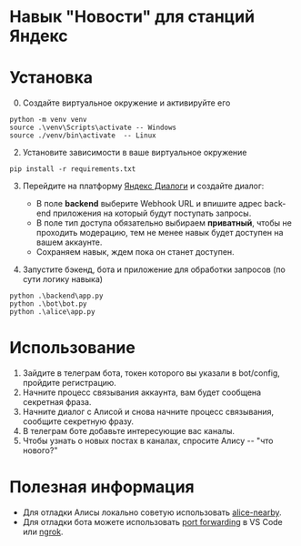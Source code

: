 # Навык "Новости" для станций Яндекс

# Установка

0. Создайте виртуальное окружение и активируйте его
``` shell
python -m venv venv
source .\venv\Scripts\activate -- Windows
source ./venv/bin\activate  -- Linux
```

2. Установите зависимости в ваше виртуальное окружение
``` shell
pip install -r requirements.txt
```

3. Перейдите на платформу [Яндекс Диалоги](https://dialogs.yandex.ru/developer) и создайте диалог:
	* В поле __backend__ выберите Webhook URL и впишите адрес back-end приложения на который будут поступать запросы.
	* В поле тип доступа обязательно выбираем __приватный__, чтобы не проходить модерацию, тем не менее навык будет доступен на вашем аккаунте.
	* Сохраняем навык, ждем пока он станет доступен. 

4. Запустите бэкенд, бота и приложение для обработки запросов (по сути логику навыка)
``` shell
python .\backend\app.py
python .\bot\bot.py
python .\alice\app.py
```
   

# Использование
1. Зайдите в телеграм бота, токен которого вы указали в bot/config, пройдите регистрацию.
2. Начните процесс связывания аккаунта, вам будет сообщена секретная фраза.
3. Начните диалог с Алисой и снова начните процесс связывания, сообщите секретную фразу.
4. В телеграм боте добавьте интересующие вас каналы.
5. Чтобы узнать о новых постах в каналах, спросите Алису -- "что нового?"

# Полезная информация
* Для отладки Алисы локально советую использовать [alice-nearby](https://github.com/azzzak/alice-nearby).
* Для отладки бота можете использовать [port forwarding](https://code.visualstudio.com/docs/editor/port-forwarding) в VS Code или [ngrok](https://ngrok.com/).
